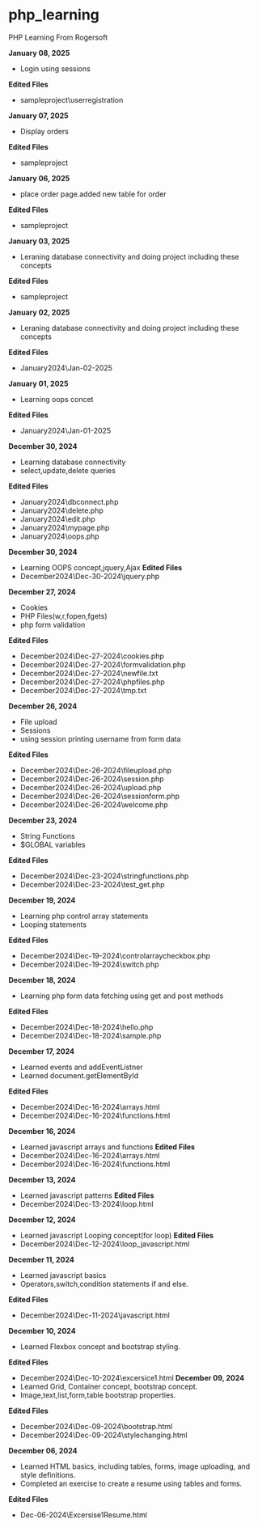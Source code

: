 # php_learning
PHP Learning From Rogersoft

**January 08, 2025**
* Login using sessions
  
**Edited Files**
* sampleproject\userregistration
  

**January 07, 2025**
* Display orders
  
**Edited Files**
* sampleproject
  
**January 06, 2025**
* place order page.added new table for order
  
**Edited Files**
* sampleproject
  

**January 03, 2025**
* Leraning database connectivity and doing project including these concepts
  
**Edited Files**
* sampleproject
  
**January 02, 2025**
* Leraning database connectivity and doing project including these concepts
  
**Edited Files**
* January2024\Jan-02-2025
  
**January 01, 2025**
* Learning oops concet
  
**Edited Files**
* January2024\Jan-01-2025
  

**December 30, 2024**
* Learning database connectivity
* select,update,delete queries
  
**Edited Files**
* January2024\dbconnect.php
* January2024\delete.php
* January2024\edit.php
* January2024\mypage.php
* January2024\oops.php

**December 30, 2024**
* Learning OOPS concept,jquery,Ajax
**Edited Files**
* December2024\Dec-30-2024\jquery.php
  
**December 27, 2024**
* Cookies
* PHP Files(w,r,fopen,fgets)
* php form validation
  
**Edited Files**
* December2024\Dec-27-2024\cookies.php
* December2024\Dec-27-2024\formvalidation.php
* December2024\Dec-27-2024\newfile.txt
* December2024\Dec-27-2024\phpfiles.php
* December2024\Dec-27-2024\tmp.txt

**December 26, 2024**
* File upload
* Sessions
* using session printing username from form data
  
**Edited Files**
* December2024\Dec-26-2024\fileupload.php
* December2024\Dec-26-2024\session.php
* December2024\Dec-26-2024\upload.php
* December2024\Dec-26-2024\sessionform.php
* December2024\Dec-26-2024\welcome.php
  
**December 23, 2024**
* String Functions
* $GLOBAL variables
  
**Edited Files**
* December2024\Dec-23-2024\stringfunctions.php
* December2024\Dec-23-2024\test_get.php

**December 19, 2024**
* Learning php control array statements
* Looping statements
  
**Edited Files**
* December2024\Dec-19-2024\controlarraycheckbox.php
* December2024\Dec-19-2024\switch.php

**December 18, 2024**
* Learning php form data fetching using get and post methods
  
**Edited Files**
* December2024\Dec-18-2024\hello.php
* December2024\Dec-18-2024\sample.php
  
**December 17, 2024**
* Learned events and addEventListner
* Learned document.getElementById
  
**Edited Files**
* December2024\Dec-16-2024\arrays.html
* December2024\Dec-16-2024\functions.html
  
**December 16, 2024**
* Learned javascript arrays and functions
**Edited Files**
* December2024\Dec-16-2024\arrays.html
* December2024\Dec-16-2024\functions.html

**December 13, 2024**
* Learned javascript patterns
**Edited Files**
* December2024\Dec-13-2024\loop.html

**December 12, 2024**
* Learned javascript Looping concept(for loop)
**Edited Files**
* December2024\Dec-12-2024\loop_javascript.html
  
**December 11, 2024**
* Learned javascript basics 
* Operators,switch,condition statements if and else.
 
**Edited Files**
* December2024\Dec-11-2024\javascript.html
  
**December 10, 2024**
* Learned Flexbox concept and bootstrap styling.
 
**Edited Files**
* December2024\Dec-10-2024\excersice1.html
**December 09, 2024**
* Learned Grid, Container concept, bootstrap concept.
* Image,text,list,form,table bootstrap properties.
   
**Edited Files**
* December2024\Dec-09-2024\bootstrap.html
* December2024\Dec-09-2024\stylechanging.html

**December 06, 2024**
* Learned HTML basics, including tables, forms, image uploading, and style definitions.
* Completed an exercise to create a resume using tables and forms.
  
**Edited Files**
* Dec-06-2024\Excersise1Resume.html



